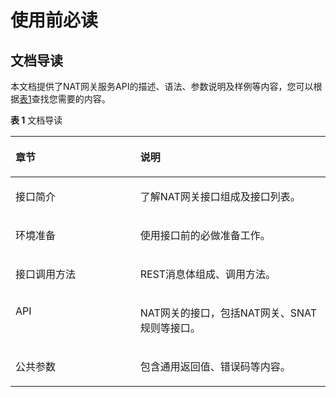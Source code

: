 # 使用前必读<a name="zh-cn_topic_0083011467"></a>

## 文档导读<a name="section2036412471805"></a>

本文档提供了NAT网关服务API的描述、语法、参数说明及样例等内容，您可以根据[表1](#table1292811501911)查找您需要的内容。

**表 1**  文档导读

<a name="table1292811501911"></a>
<table><thead align="left"><tr id="row1993055013115"><th class="cellrowborder" valign="top" width="39.62%" id="mcps1.2.3.1.1"><p id="p1247415361197"><a name="p1247415361197"></a><a name="p1247415361197"></a><strong id="b178181311016"><a name="b178181311016"></a><a name="b178181311016"></a>章节</strong></p>
</th>
<th class="cellrowborder" valign="top" width="60.38%" id="mcps1.2.3.1.2"><p id="p54951671828"><a name="p54951671828"></a><a name="p54951671828"></a>说明</p>
</th>
</tr>
</thead>
<tbody><tr id="row59308501315"><td class="cellrowborder" valign="top" width="39.62%" headers="mcps1.2.3.1.1 "><p id="p1947483614910"><a name="p1947483614910"></a><a name="p1947483614910"></a>接口简介</p>
</td>
<td class="cellrowborder" valign="top" width="60.38%" headers="mcps1.2.3.1.2 "><p id="p6495187125"><a name="p6495187125"></a><a name="p6495187125"></a>了解NAT网关接口组成及接口列表。</p>
</td>
</tr>
<tr id="row974719104"><td class="cellrowborder" valign="top" width="39.62%" headers="mcps1.2.3.1.1 "><p id="p184744361398"><a name="p184744361398"></a><a name="p184744361398"></a>环境准备</p>
</td>
<td class="cellrowborder" valign="top" width="60.38%" headers="mcps1.2.3.1.2 "><p id="p276141917012"><a name="p276141917012"></a><a name="p276141917012"></a>使用接口前的必做准备工作。</p>
</td>
</tr>
<tr id="row1293017504117"><td class="cellrowborder" valign="top" width="39.62%" headers="mcps1.2.3.1.1 "><p id="p1734312381216"><a name="p1734312381216"></a><a name="p1734312381216"></a>接口调用方法</p>
</td>
<td class="cellrowborder" valign="top" width="60.38%" headers="mcps1.2.3.1.2 "><p id="p184958718215"><a name="p184958718215"></a><a name="p184958718215"></a>REST消息体组成、调用方法。</p>
</td>
</tr>
<tr id="row1627354021314"><td class="cellrowborder" valign="top" width="39.62%" headers="mcps1.2.3.1.1 "><p id="p12823408131"><a name="p12823408131"></a><a name="p12823408131"></a>API</p>
</td>
<td class="cellrowborder" valign="top" width="60.38%" headers="mcps1.2.3.1.2 "><p id="p10282144041311"><a name="p10282144041311"></a><a name="p10282144041311"></a>NAT网关的接口，包括NAT网关、SNAT规则等接口。</p>
</td>
</tr>
<tr id="row793020501119"><td class="cellrowborder" valign="top" width="39.62%" headers="mcps1.2.3.1.1 "><p id="p10739129141719"><a name="p10739129141719"></a><a name="p10739129141719"></a>公共参数</p>
</td>
<td class="cellrowborder" valign="top" width="60.38%" headers="mcps1.2.3.1.2 "><p id="p0495272218"><a name="p0495272218"></a><a name="p0495272218"></a>包含通用返回值、错误码等内容。</p>
</td>
</tr>
</tbody>
</table>

